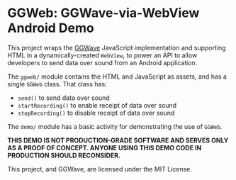 # GGWeb: GGWave-via-WebView Android Demo

This project wraps the [GGWave](https://github.com/ggerganov/ggwave) JavaScript implementation and supporting
HTML in a dynamically-created `WebView`, to power an API to allow developers to send data over sound from an
Android application.

The `ggweb/` module contains the HTML and JavaScript as assets, and has a single `GGWeb` class. That class has:

- `send()` to send data over sound
- `startRecording()` to enable receipt of data over sound
- `stopRecording()` to disable receipt of data over sound

The `demo/` module has a basic activity for demonstrating the use of `GGWeb`.

**THIS DEMO IS NOT PRODUCTION-GRADE SOFTWARE AND SERVES ONLY AS A PROOF OF CONCEPT. ANYONE USING THIS DEMO CODE
IN PRODUCTION SHOULD RECONSIDER.**

This project, and GGWave, are licensed under the MIT License.

